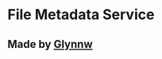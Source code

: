File Metadata Service
=========================

Made by [Glynnw](https://github.com/glynnw)
-------------------
